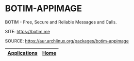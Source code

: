 # BOTIM-APPIMAGE

 BOTIM - Free, Secure and Reliable Messages and Calls.

 SITE: https://botim.me

 SOURCE: https://aur.archlinux.org/packages/botim-appimage

 | [Applications](https://portable-linux-apps.github.io/apps.html) | [Home](https://portable-linux-apps.github.io)
 | --- | --- |
